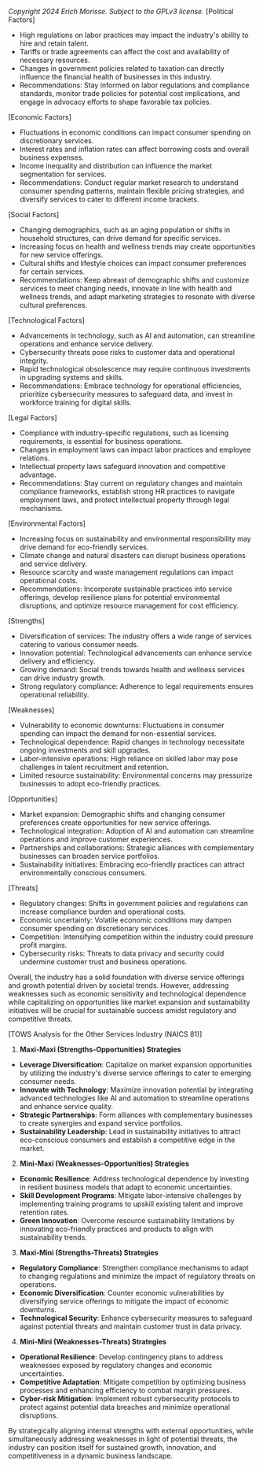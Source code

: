 *Copyright 2024 Erich Morisse.  Subject to the GPLv3 license.*
[Political Factors]
- High regulations on labor practices may impact the industry's ability to hire and retain talent.
- Tariffs or trade agreements can affect the cost and availability of necessary resources.
- Changes in government policies related to taxation can directly influence the financial health of businesses in this industry.
- Recommendations: Stay informed on labor regulations and compliance standards, monitor trade policies for potential cost implications, and engage in advocacy efforts to shape favorable tax policies.

[Economic Factors]
- Fluctuations in economic conditions can impact consumer spending on discretionary services.
- Interest rates and inflation rates can affect borrowing costs and overall business expenses.
- Income inequality and distribution can influence the market segmentation for services.
- Recommendations: Conduct regular market research to understand consumer spending patterns, maintain flexible pricing strategies, and diversify services to cater to different income brackets.

[Social Factors]
- Changing demographics, such as an aging population or shifts in household structures, can drive demand for specific services.
- Increasing focus on health and wellness trends may create opportunities for new service offerings.
- Cultural shifts and lifestyle choices can impact consumer preferences for certain services.
- Recommendations: Keep abreast of demographic shifts and customize services to meet changing needs, innovate in line with health and wellness trends, and adapt marketing strategies to resonate with diverse cultural preferences.

[Technological Factors]
- Advancements in technology, such as AI and automation, can streamline operations and enhance service delivery.
- Cybersecurity threats pose risks to customer data and operational integrity.
- Rapid technological obsolescence may require continuous investments in upgrading systems and skills.
- Recommendations: Embrace technology for operational efficiencies, prioritize cybersecurity measures to safeguard data, and invest in workforce training for digital skills.

[Legal Factors]
- Compliance with industry-specific regulations, such as licensing requirements, is essential for business operations.
- Changes in employment laws can impact labor practices and employee relations.
- Intellectual property laws safeguard innovation and competitive advantage.
- Recommendations: Stay current on regulatory changes and maintain compliance frameworks, establish strong HR practices to navigate employment laws, and protect intellectual property through legal mechanisms.

[Environmental Factors]
- Increasing focus on sustainability and environmental responsibility may drive demand for eco-friendly services.
- Climate change and natural disasters can disrupt business operations and service delivery.
- Resource scarcity and waste management regulations can impact operational costs.
- Recommendations: Incorporate sustainable practices into service offerings, develop resilience plans for potential environmental disruptions, and optimize resource management for cost efficiency.

[Strengths]
- Diversification of services: The industry offers a wide range of services catering to various consumer needs.
- Innovation potential: Technological advancements can enhance service delivery and efficiency.
- Growing demand: Social trends towards health and wellness services can drive industry growth.
- Strong regulatory compliance: Adherence to legal requirements ensures operational reliability.

[Weaknesses]
- Vulnerability to economic downturns: Fluctuations in consumer spending can impact the demand for non-essential services.
- Technological dependence: Rapid changes in technology necessitate ongoing investments and skill upgrades.
- Labor-intensive operations: High reliance on skilled labor may pose challenges in talent recruitment and retention.
- Limited resource sustainability: Environmental concerns may pressurize businesses to adopt eco-friendly practices.

[Opportunities]
- Market expansion: Demographic shifts and changing consumer preferences create opportunities for new service offerings.
- Technological integration: Adoption of AI and automation can streamline operations and improve customer experiences.
- Partnerships and collaborations: Strategic alliances with complementary businesses can broaden service portfolios.
- Sustainability initiatives: Embracing eco-friendly practices can attract environmentally conscious consumers.

[Threats]
- Regulatory changes: Shifts in government policies and regulations can increase compliance burden and operational costs.
- Economic uncertainty: Volatile economic conditions may dampen consumer spending on discretionary services.
- Competition: Intensifying competition within the industry could pressure profit margins.
- Cybersecurity risks: Threats to data privacy and security could undermine customer trust and business operations. 

Overall, the industry has a solid foundation with diverse service offerings and growth potential driven by societal trends. However, addressing weaknesses such as economic sensitivity and technological dependence while capitalizing on opportunities like market expansion and sustainability initiatives will be crucial for sustainable success amidst regulatory and competitive threats.

[TOWS Analysis for the Other Services Industry (NAICS 81)]

1. **Maxi-Maxi (Strengths-Opportunities) Strategies**
- **Leverage Diversification**: Capitalize on market expansion opportunities by utilizing the industry's diverse service offerings to cater to emerging consumer needs.
- **Innovate with Technology**: Maximize innovation potential by integrating advanced technologies like AI and automation to streamline operations and enhance service quality.
- **Strategic Partnerships**: Form alliances with complementary businesses to create synergies and expand service portfolios.
- **Sustainability Leadership**: Lead in sustainability initiatives to attract eco-conscious consumers and establish a competitive edge in the market.

2. **Mini-Maxi (Weaknesses-Opportunities) Strategies**
- **Economic Resilience**: Address technological dependence by investing in resilient business models that adapt to economic uncertainties.
- **Skill Development Programs**: Mitigate labor-intensive challenges by implementing training programs to upskill existing talent and improve retention rates.
- **Green Innovation**: Overcome resource sustainability limitations by innovating eco-friendly practices and products to align with sustainability trends.

3. **Maxi-Mini (Strengths-Threats) Strategies**
- **Regulatory Compliance**: Strengthen compliance mechanisms to adapt to changing regulations and minimize the impact of regulatory threats on operations.
- **Economic Diversification**: Counter economic vulnerabilities by diversifying service offerings to mitigate the impact of economic downturns.
- **Technological Security**: Enhance cybersecurity measures to safeguard against potential threats and maintain customer trust in data privacy.

4. **Mini-Mini (Weaknesses-Threats) Strategies**
- **Operational Resilience**: Develop contingency plans to address weaknesses exposed by regulatory changes and economic uncertainties.
- **Competitive Adaptation**: Mitigate competition by optimizing business processes and enhancing efficiency to combat margin pressures.
- **Cyber-risk Mitigation**: Implement robust cybersecurity protocols to protect against potential data breaches and minimize operational disruptions.

By strategically aligning internal strengths with external opportunities, while simultaneously addressing weaknesses in light of potential threats, the industry can position itself for sustained growth, innovation, and competitiveness in a dynamic business landscape.

